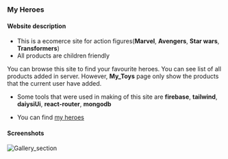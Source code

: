 ### My Heroes

#### Website description

* This is a ecomerce site for action figures(**Marvel**, **Avengers**, **Star wars**, **Transformers**)
* All products are children friendly

You can browse this site to find your favourite heroes. You can see list of all products added in server. However, **My_Toys** page
only show the products that the current user have added.

* Some tools that were used in making  of this site are **firebase**, **tailwind**, **daiysiUi**, **react-router**, **mongodb**

* You can find [my heroes](https://my-heroes-83029.web.app/)

#### Screenshots 

![Gallery_section](/gallery_section.png)